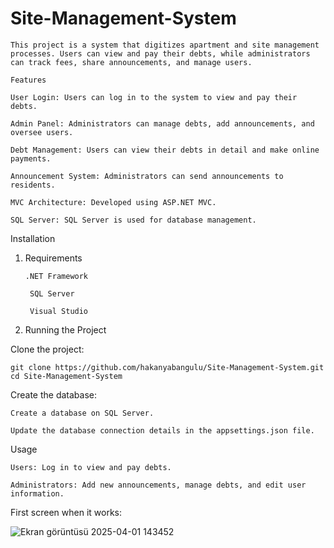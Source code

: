 # Site-Management-System

    This project is a system that digitizes apartment and site management processes. Users can view and pay their debts, while administrators can track fees, share announcements, and manage users.
    
    Features
    
    User Login: Users can log in to the system to view and pay their debts.
    
    Admin Panel: Administrators can manage debts, add announcements, and oversee users.
    
    Debt Management: Users can view their debts in detail and make online payments.
    
    Announcement System: Administrators can send announcements to residents.
    
    MVC Architecture: Developed using ASP.NET MVC.
    
    SQL Server: SQL Server is used for database management.

Installation

1. Requirements

       .NET Framework
        
        SQL Server
        
        Visual Studio

2. Running the Project

Clone the project:

    git clone https://github.com/hakanyabangulu/Site-Management-System.git
    cd Site-Management-System

Create the database:

    Create a database on SQL Server.

    Update the database connection details in the appsettings.json file.

Usage

    Users: Log in to view and pay debts.

    Administrators: Add new announcements, manage debts, and edit user information.

First screen when it works:

![Ekran görüntüsü 2025-04-01 143452](https://github.com/user-attachments/assets/5af4527e-10b0-419a-a8d6-a6a77a6e6093)




